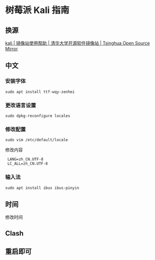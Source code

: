 # 树莓派 Kali 指南

## 换源

[kali | 镜像站使用帮助 | 清华大学开源软件镜像站 | Tsinghua Open Source Mirror](https://mirrors.tuna.tsinghua.edu.cn/help/kali/)

## 中文

### 安装字体

```shell
sudo apt install ttf-wqy-zenhei
```

### 更改语言设置

```shell
sudo dpkg-reconfigure locales
```

### 修改配置

```shell
sudo vim /etc/default/locale
```

修改内容

```
 LANG=zh_CN.UTF-8
 LC_ALL=zh_CN.UTF-8
```

### 输入法

```shell
sudo apt install ibus ibus-pinyin
```

## 时间

修改时间

## Clash

## 重启即可
